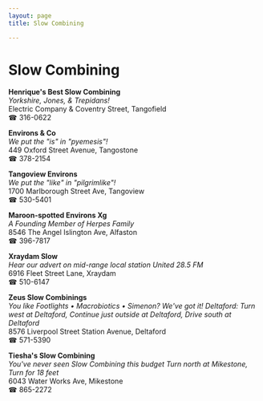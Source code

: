 ```yaml
---
layout: page 
title: Slow Combining

---
```



# Slow Combining


 **Henrique's Best Slow Combining**  
_Yorkshire, Jones, & Trepidans!_  
Electric Company & Coventry Street, Tangofield  
☎ 316-0622

**Environs & Co**  
_We put the "is" in "pyemesis"!_  
449 Oxford Street Avenue, Tangostone  
☎ 378-2154

**Tangoview Environs**  
_We put the "like" in "pilgrimlike"!_  
1700 Marlborough Street Ave, Tangoview  
☎ 530-5401

**Maroon-spotted Environs Xg**  
_A Founding Member of Herpes Family_  
8546 The Angel Islington Ave, Alfaston  
☎ 396-7817

**Xraydam Slow**  
_Hear our advert on mid-range local station United 28.5 FM_  
6916 Fleet Street Lane, Xraydam  
☎ 510-6147

**Zeus Slow Combinings**  
_You like Footlights • Macrobiotics • Simenon? We've got it! 
Deltaford: Turn west at Deltaford, Continue just outside at Deltaford, Drive south at Deltaford_  
8576 Liverpool Street Station Avenue, Deltaford  
☎ 571-5390

**Tiesha's Slow Combining**  
_You've never seen Slow Combining this budget 
Turn north at Mikestone, Turn for 18 feet_  
6043 Water Works Ave, Mikestone  
☎ 865-2272

